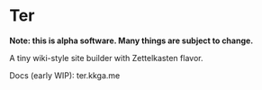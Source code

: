 # Ter

<strong>Note: this is alpha software. Many things are subject to
change.</strong>

A tiny wiki-style site builder with Zettelkasten flavor.

Docs (early WIP): ter.kkga.me
